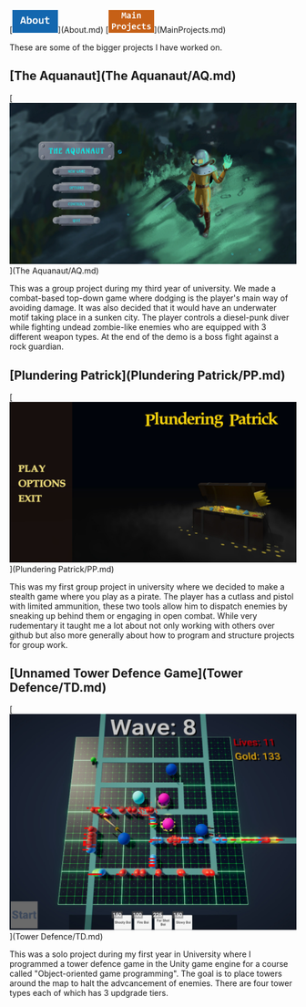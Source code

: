 <p align="left">
  [<img alt="ABOUT" src="About Button.jpg" width="80"/>](About.md)
  [<img alt="MAIN PROJECTS" src="Main Button.jpg" width="80"/>](MainProjects.md)
</p>

These are some of the bigger projects I have worked on.

## [The Aquanaut](The Aquanaut/AQ.md)
[<img src="The Aquanaut/The Aquanaut Cover.jpg" width="550"/>](The Aquanaut/AQ.md)

This was a group project during my third year of university. We made a combat-based top-down game where dodging is the player's main way of avoiding damage. It was also decided that it would have an underwater motif taking place in a sunken city. The player controls a diesel-punk diver while fighting undead zombie-like enemies who are equipped with 3 different weapon types. At the end of the demo is a boss fight against a rock guardian.

## [Plundering Patrick](Plundering Patrick/PP.md)
[<img src="Plundering Patrick/Plundering Patrick Cover.jpg" width="550"/>](Plundering Patrick/PP.md)

This was my first group project in university where we decided to make a stealth game where you play as a pirate. The player has a cutlass and pistol with limited ammunition, these two tools allow him to dispatch enemies by sneaking up behind them or engaging in open combat. While very rudementary it taught me a lot about not only working with others over github but also more generally about how to program and structure projects for group work.

## [Unnamed Tower Defence Game](Tower Defence/TD.md)
[<img src="Tower Defence/Tower Defence Cover.jpg" width="550"/>](Tower Defence/TD.md)

This was a solo project during my first year in University where I programmed a tower defence game in the Unity game engine for a course called "Object-oriented game programming". The goal is to place towers around the map to halt the advcancement of enemies. There are four tower types each of which has 3 updgrade tiers.